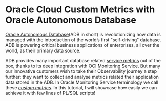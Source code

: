 
# Oracle Cloud Custom Metrics with Oracle Autonomous Database
[Oracle Autonomous Database](https://www.oracle.com/autonomous-database/)(ADB in short) is revolutionizing how data is managed with the introduction of the world’s first "self-driving" database. ADB is powering critical business applications of enterprises, all over the world, as their primary data source. 

ADB provides many important database related [service metrics](https://docs.oracle.com/en-us/iaas/Content/Database/References/databasemetrics_topic-Overview_of_the_Database_Service_Autonomous_Database_Metrics.htm) out of the box, thanks to its deep integration with OCI Monitoring Service. 
But many our innovative customers wish to take their Observability journey a step further: they want to collect and analyse metrics related their application data stored in the ADB. In Oracle Monitoring Service terminology we call these [*custom metrics*](https://docs.oracle.com/en-us/iaas/Content/Monitoring/Tasks/publishingcustommetrics.htm). In this tutorial, I will showcase how easily we can achieve it with few lines of PL/SQL scripts! 
